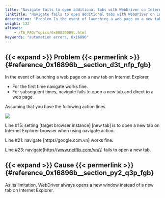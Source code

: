 ```yaml
--- 
title: "Navigate fails to open additional tabs with WebDriver on Internet Explorer"
linktitle: "Navigate fails to open additional tabs with WebDriver on Internet Explorer"
description: "Problem In the event of launching a web page on a new tab on Internet Explorer, For the first time navigate works fine. For subsequent times, navigate fails to open a new tab and direct to a web page. ..."
weight: 122
aliases: 
    - /TA_FAQ/Topics/0x80020009L.html
keywords: "automation errors, 0x16896"
---
```


## {{< expand >}} Problem {{< permerlink >}} {#reference_0x16896b__section_d3t_nfp_fgb} 

In the event of launching a web page on a new tab on Internet Explorer,

-   For the first time navigate works fine.
-   For subsequent times, navigate fails to open a new tab and direct to a web page.

Assuming that you have the following action lines.

![](/images/TA_FAQ/Images/tshoot_WebDriver_.navigate_IE.png)

Line \#15: setting \[target browser instance\] \[new tab\] is to open a new tab on Internet Explorer browser when using navigate action.

Line \#21: navigate \[https//google.com.vn\] works fine.

Line \#23: navigate\[https//www.netflix.com/vn/\] fails to open a new tab.

## {{< expand >}} Cause {{< permerlink >}} {#reference_0x16896b__section_py2_q3p_fgb} 

As its limitation, WebDriver always opens a new window instead of a new tab on Internet Explorer.




